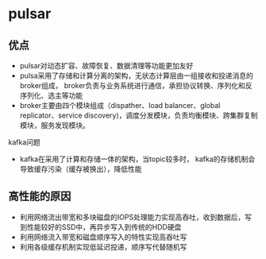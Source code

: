 # pulsar

## 优点

* pulsar对动态扩容、故障恢复、数据清理等功能更加友好
* pulsa采用了存储和计算分离的架构，无状态计算层由一组接收和投递消息的broker组成， broker负责与业务系统进行通信，承担协议转换、序列化和反序列化、选主等功能
* broker主要由四个模块组成（dispather、load balancer、global replicator、service discovery)，调度分发模块，负责均衡模块、跨集群复制模块，服务发现模块。

kafka问题

* kafka在采用了计算和存储一体的架构，当topic较多时， kafka的存储机制会导致缓存污染（缓存被换出），降低性能

## 高性能的原因

* 利用网络流出带宽和多块磁盘的IOPS处理能力实现高吞吐，收到数据后，写到性能较好的SSD中，再异步写入到传统的HDD硬盘
* 利用网络流入带宽和磁盘顺序写入的特性实现高吞吐写
* 利用各级缓存机制实现低延迟投递，顺序写代替随机写
